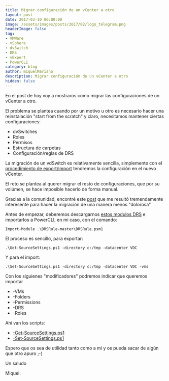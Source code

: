 ```yaml
---
title: Migrar configuración de un vCenter a otro
layout: post
date: 2017-03-10 00:00:00
image: /assets/images/posts/2017/02/logo_telegram.png
headerImage: false
tag:
- VMWare
- vSphere
- dvSwitch
- DRS
- vExpert
- PowerCLI
category: blog
author: miquelMariano
description: Migrar configuración de un vCenter a otro
hidden: false
---
```


En el post de hoy voy a mostraros como migrar las configuraciones de un vCenter a otro.

El problema se plantea cuando por un motivo u otro es necesario hacer una reinstalación "start from the scratch" y claro, necesitamos mantener ciertas configuraciones:

+ dvSwitches
+ Roles
+ Permisos
+ Estructura de carpetas
+ Configuración/reglas de DRS

La migración de un vdSwitch es relativamente sencilla, simplemente con el [procedimiento de export/import](https://kb.vmware.com/selfservice/microsites/search.do?language=en_US&cmd=displayKC&externalId=2034602) tendremos la configuración en el nuevo vCenter.

El reto se plantea al querer migrar el resto de configuraciones, que por su volúmen, se hace imposible hacerlo de forma manual.

Gracias a la comunidad, encontré este [post](https://virtuallyjason.blogspot.com.es/2016/02/migrating-from-one-vcenter-to-another.html) que me resultó tremendamente interesente para hacer la migración de una manera menos "dolorosa"

Antes de empezar, deberemos descargarnos [estos modulos DRS](https://github.com/PowerCLIGoodies/DRSRule) e importarlos a PowerCLI, en mi caso, con el comando:

`Import-Module .\DRSRule-master\DRSRule.psm1`

El proceso es sencillo, para exportar:

```
.\Get-SourceSettings.ps1 -directory c:/tmp -datacenter VDC
```

Y para el import:

```
.\Set-SourceSettings.ps1 -directory c:/tmp -datacenter VDC -vms
```

Con los siguienes "modificadores" podremos indicar que queremos importar

+ -VMs
+ -Folders
+ -Permissions
+ -DRS 
+ -Roles

Ahi van los scripts:

+ [-Get-SourceSettings.ps1](https://miquelmariano.github.io/Set-SourceSettings)
+ [-Set-SourceSettings.ps1](https://miquelmariano.github.io/Set-SourceSettings)

Espero que os sea de utilidad tanto como a mi y os pueda sacar de algún que otro apuro ;-)
 
Un saludo

Miquel.